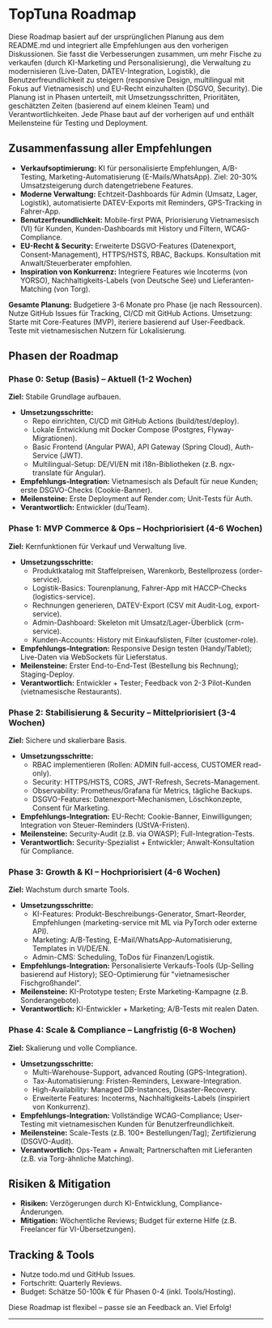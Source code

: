 # TopTuna Roadmap

Diese Roadmap basiert auf der ursprünglichen Planung aus dem README.md und integriert alle Empfehlungen aus den vorherigen Diskussionen. Sie fasst die Verbesserungen zusammen, um mehr Fische zu verkaufen (durch KI-Marketing und Personalisierung), die Verwaltung zu modernisieren (Live-Daten, DATEV-Integration, Logistik), die Benutzerfreundlichkeit zu steigern (responsive Design, multilingual mit Fokus auf Vietnamesisch) und EU-Recht einzuhalten (DSGVO, Security). Die Planung ist in Phasen unterteilt, mit Umsetzungsschritten, Prioritäten, geschätzten Zeiten (basierend auf einem kleinen Team) und Verantwortlichkeiten. Jede Phase baut auf der vorherigen auf und enthält Meilensteine für Testing und Deployment.

## Zusammenfassung aller Empfehlungen
- **Verkaufsoptimierung:** KI für personalisierte Empfehlungen, A/B-Testing, Marketing-Automatisierung (E-Mails/WhatsApp). Ziel: 20-30% Umsatzsteigerung durch datengetriebene Features.
- **Moderne Verwaltung:** Echtzeit-Dashboards für Admin (Umsatz, Lager, Logistik), automatisierte DATEV-Exports mit Reminders, GPS-Tracking in Fahrer-App.
- **Benutzerfreundlichkeit:** Mobile-first PWA, Priorisierung Vietnamesisch (VI) für Kunden, Kunden-Dashboards mit History und Filtern, WCAG-Compliance.
- **EU-Recht & Security:** Erweiterte DSGVO-Features (Datenexport, Consent-Management), HTTPS/HSTS, RBAC, Backups. Konsultation mit Anwalt/Steuerberater empfohlen.
- **Inspiration von Konkurrenz:** Integriere Features wie Incoterms (von YORSO), Nachhaltigkeits-Labels (von Deutsche See) und Lieferanten-Matching (von Torg).

**Gesamte Planung:** Budgetiere 3-6 Monate pro Phase (je nach Ressourcen). Nutze GitHub Issues für Tracking, CI/CD mit GitHub Actions. Umsetzung: Starte mit Core-Features (MVP), iteriere basierend auf User-Feedback. Teste mit vietnamesischen Nutzern für Lokalisierung.

## Phasen der Roadmap

### Phase 0: Setup (Basis) – Aktuell (1-2 Wochen)
**Ziel:** Stabile Grundlage aufbauen.
- **Umsetzungsschritte:**
  - Repo einrichten, CI/CD mit GitHub Actions (build/test/deploy).
  - Lokale Entwicklung mit Docker Compose (Postgres, Flyway-Migrationen).
  - Basic Frontend (Angular PWA), API Gateway (Spring Cloud), Auth-Service (JWT).
  - Multilingual-Setup: DE/VI/EN mit i18n-Bibliotheken (z.B. ngx-translate für Angular).
- **Empfehlungs-Integration:** Vietnamesisch als Default für neue Kunden; erste DSGVO-Checks (Cookie-Banner).
- **Meilensteine:** Erste Deployment auf Render.com; Unit-Tests für Auth.
- **Verantwortlich:** Entwickler (du/Team).

### Phase 1: MVP Commerce & Ops – Hochpriorisiert (4-6 Wochen)
**Ziel:** Kernfunktionen für Verkauf und Verwaltung live.
- **Umsetzungsschritte:**
  - Produktkatalog mit Staffelpreisen, Warenkorb, Bestellprozess (order-service).
  - Logistik-Basics: Tourenplanung, Fahrer-App mit HACCP-Checks (logistics-service).
  - Rechnungen generieren, DATEV-Export (CSV mit Audit-Log, export-service).
  - Admin-Dashboard: Skeleton mit Umsatz/Lager-Überblick (crm-service).
  - Kunden-Accounts: History mit Einkaufslisten, Filter (customer-role).
- **Empfehlungs-Integration:** Responsive Design testen (Handy/Tablet); Live-Daten via WebSockets für Lieferstatus.
- **Meilensteine:** Erster End-to-End-Test (Bestellung bis Rechnung); Staging-Deploy.
- **Verantwortlich:** Entwickler + Tester; Feedback von 2-3 Pilot-Kunden (vietnamesische Restaurants).

### Phase 2: Stabilisierung & Security – Mittelpriorisiert (3-4 Wochen)
**Ziel:** Sichere und skalierbare Basis.
- **Umsetzungsschritte:**
  - RBAC implementieren (Rollen: ADMIN full-access, CUSTOMER read-only).
  - Security: HTTPS/HSTS, CORS, JWT-Refresh, Secrets-Management.
  - Observability: Prometheus/Grafana für Metrics, tägliche Backups.
  - DSGVO-Features: Datenexport-Mechanismen, Löschkonzepte, Consent für Marketing.
- **Empfehlungs-Integration:** EU-Recht: Cookie-Banner, Einwilligungen; Integration von Steuer-Reminders (UStVA-Fristen).
- **Meilensteine:** Security-Audit (z.B. via OWASP); Full-Integration-Tests.
- **Verantwortlich:** Security-Spezialist + Entwickler; Anwalt-Konsultation für Compliance.

### Phase 3: Growth & KI – Hochpriorisiert (4-6 Wochen)
**Ziel:** Wachstum durch smarte Tools.
- **Umsetzungsschritte:**
  - KI-Features: Produkt-Beschreibungs-Generator, Smart-Reorder, Empfehlungen (marketing-service mit ML via PyTorch oder externe API).
  - Marketing: A/B-Testing, E-Mail/WhatsApp-Automatisierung, Templates in VI/DE/EN.
  - Admin-CMS: Scheduling, ToDos für Finanzen/Logistik.
- **Empfehlungs-Integration:** Personalisierte Verkaufs-Tools (Up-Selling basierend auf History); SEO-Optimierung für "vietnamesischer Fischgroßhandel".
- **Meilensteine:** KI-Prototype testen; Erste Marketing-Kampagne (z.B. Sonderangebote).
- **Verantwortlich:** KI-Entwickler + Marketing; A/B-Tests mit realen Daten.

### Phase 4: Scale & Compliance – Langfristig (6-8 Wochen)
**Ziel:** Skalierung und volle Compliance.
- **Umsetzungsschritte:**
  - Multi-Warehouse-Support, advanced Routing (GPS-Integration).
  - Tax-Automatisierung: Fristen-Reminders, Lexware-Integration.
  - High-Availability: Managed DB-Instances, Disaster-Recovery.
  - Erweiterte Features: Incoterms, Nachhaltigkeits-Labels (inspiriert von Konkurrenz).
- **Empfehlungs-Integration:** Vollständige WCAG-Compliance; User-Testing mit vietnamesischen Kunden für Benutzerfreundlichkeit.
- **Meilensteine:** Scale-Tests (z.B. 100+ Bestellungen/Tag); Zertifizierung (DSGVO-Audit).
- **Verantwortlich:** Ops-Team + Anwalt; Partnerschaften mit Lieferanten (z.B. via Torg-ähnliche Matching).

## Risiken & Mitigation
- **Risiken:** Verzögerungen durch KI-Entwicklung, Compliance-Änderungen.
- **Mitigation:** Wöchentliche Reviews; Budget für externe Hilfe (z.B. Freelancer für VI-Übersetzungen).

## Tracking & Tools
- Nutze todo.md und GitHub Issues.
- Fortschritt: Quarterly Reviews.
- Budget: Schätze 50-100k € für Phasen 0-4 (inkl. Tools/Hosting).

Diese Roadmap ist flexibel – passe sie an Feedback an. Viel Erfolg!

---
